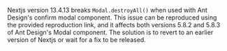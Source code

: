 Nextjs version 13.4.13 breaks `Modal.destroyAll()` when used with Ant Design's confirm modal component. This issue can be reproduced using the provided reproduction link, and it affects both versions 5.8.2 and 5.8.3 of Ant Design's Modal component. The solution is to revert to an earlier version of Nextjs or wait for a fix to be released.
